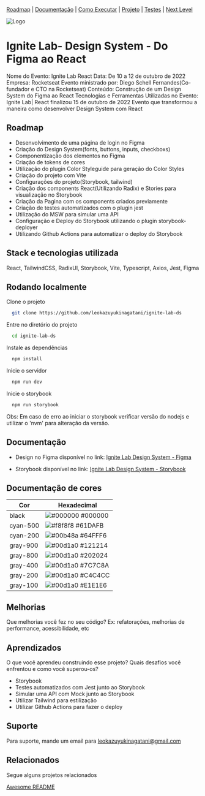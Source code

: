 [Roadmap](#-roadmap) |
[Documentação](#-documentação) |
[Como Executar](#-rodando-localmente) |
[Projeto](#-stack-utilizada) |
[Testes](#-rodando-os-testes) |
[Next Level](#-melhorias) 

![Logo](https://global-uploads.webflow.com/61d83a2ebb0ae01ab96e841a/6335f80ba54ab27e8d4459cd_OG-ignitelab.jpg)


# Ignite Lab- Design System - Do Figma ao React

Nome do Evento: Ignite Lab React
Data: De 10 a 12 de outubro de 2022
Empresa: Rocketseat
Evento ministrado por: Diego Schell Fernandes(Co-fundador e CTO na Rocketseat)
Conteúdo: Construção de um Design System do Figma ao React
Tecnologias e Ferramentas Utilizadas no Evento: 
Ignite Lab| React finalizou 15 de outubro de 2022
Evento que transformou a maneira como desenvolver Design System com React


## Roadmap

- Desenvolvimento de uma página de login no Figma
- Criação do Design System(fonts, buttons, inputs, checkboxs)
- Componentização dos elementos no Figma
- Criação de tokens de cores
- Utilização do plugin Color Styleguide para geração do Color Styles
- Criação do projeto com Vite
- Configurações do projeto(Storybook, tailwind)
- Criação dos components React(Utilizando Radix) e Stories para visualização no Storybook
- Criação da Pagina com os components criados previamente
- Criação de testes automatizados com o plugin jest
- Utilização do MSW para simular uma API
- Configuração e Deploy do Storybook utilizando o plugin storybook-deployer
- Utilizando Github Actions para automatizar o deploy do Storybook

## Stack e tecnologias utilizada
React, TailwindCSS, RadixUI, Storybook, Vite, Typescript, Axios, Jest, Figma

## Rodando localmente

Clone o projeto

```bash
  git clone https://github.com/leokazuyukinagatani/ignite-lab-ds
```

Entre no diretório do projeto

```bash
  cd ignite-lab-ds
```

Instale as dependências

```bash
  npm install
```

Inicie o servidor

```bash
  npm run dev
```

Inicie o storybook

```bash
  npm run storybook
```

Obs: Em caso de erro ao iniciar o storybook verificar versão do nodejs e utilizar o 'nvm' para alteração da versão.

## Documentação
- Design no Figma disponível no link:  [Ignite Lab Design System - Figma](https://www.figma.com/file/YYbBFGWHotDau2pGI4e0u5/Ignite-Lab-Design-System?node-id=1%3A3)

- Storybook disponível no link: [Ignite Lab Design System - Storybook](https://leokazuyukinagatani.github.io/ignite-lab-ds/)

## Documentação de cores

| Cor               | Hexadecimal                                                |
| ----------------- | ---------------------------------------------------------------- |
| black             | ![#000000](https://via.placeholder.com/25/000000/000000.png) #000000 |
| cyan-500          | ![#f8f8f8](https://via.placeholder.com/25/61dafb/61dafb.png) #61DAFB |
| cyan-200          | ![#00b48a](https://via.placeholder.com/25/64fff6/64fff6.png) #64FFF6 |
| gray-900          | ![#00d1a0](https://via.placeholder.com/25/121214/121214.png) #121214 |
| gray-800          | ![#00d1a0](https://via.placeholder.com/25/202024/202024.png) #202024 |
| gray-400          | ![#00d1a0](https://via.placeholder.com/25/7c7c8a/7c7c8a.png) #7C7C8A |
| gray-200          | ![#00d1a0](https://via.placeholder.com/25/c4c4cc/c4c4cc.png) #C4C4CC |
| gray-100          | ![#00d1a0](https://via.placeholder.com/25/e1e1e6/e1e1e6.png) #E1E1E6 |


## Melhorias

Que melhorias você fez no seu código? Ex: refatorações, melhorias de performance, acessibilidade, etc


## Aprendizados

O que você aprendeu construindo esse projeto? Quais desafios você enfrentou e como você superou-os?

- Storybook
- Testes automatizados com Jest junto ao Storybook
- Simular uma API com Mock junto ao Storybook
- Utilizar Tailwind para estilização
- Utilizar Github Actions para fazer o deploy

## Suporte

Para suporte, mande um email para [leokazuyukinagatani@gmail.com](mailto:leokazuyukinagatani@gmail.com?subject=ignitelab-design-system)


## Relacionados

Segue alguns projetos relacionados

[Awesome README](https://github.com/matiassingers/awesome-readme)

